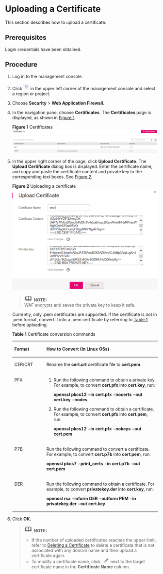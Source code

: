 # Uploading a Certificate<a name="EN-US_TOPIC_0193630262"></a>

This section describes how to upload a certificate.

## Prerequisites<a name="section1573014715269"></a>

Login credentials have been obtained.

## Procedure<a name="section12454862811"></a>

1.  Log in to the management console.
2.  Click  ![](figures/icon-region.png)  in the upper left corner of the management console and select a region or project.
3.  Choose  **Security**  \>  **Web Application Firewall**.
4.  In the navigation pane, choose  **Certificates**. The  **Certificates**  page is displayed, as shown in  [Figure 1](#fig29851531163210).

    **Figure  1**  Certificates<a name="fig29851531163210"></a>  
    ![](figures/certificates.png "certificates")

5.  In the upper right corner of the page, click  **Upload Certificate**. The  **Upload Certificate**  dialog box is displayed. Enter the certificate name, and copy and paste the certificate content and private key to the corresponding text boxes. See  [Figure 2](#fig682518517383).

    **Figure  2**  Uploading a certificate<a name="fig682518517383"></a>  
    ![](figures/uploading-a-certificate.png "uploading-a-certificate")

    >![](public_sys-resources/icon-note.gif) **NOTE:**   
    >WAF encrypts and saves the private key to keep it safe.  

    Currently, only .pem certificates are supported. If the certificate is not in .pem format, convert it into a .pem certificate by referring to  [Table 1](#en-us_topic_0193630190_table1184924815910)  before uploading.

    **Table  1**  Certificate conversion commands

    <a name="en-us_topic_0193630190_table1184924815910"></a>
    <table><thead align="left"><tr id="en-us_topic_0193630190_row2847448797"><th class="cellrowborder" valign="top" width="21.990000000000002%" id="mcps1.2.3.1.1"><p id="en-us_topic_0193630190_p98475489920"><a name="en-us_topic_0193630190_p98475489920"></a><a name="en-us_topic_0193630190_p98475489920"></a>Format</p>
    </th>
    <th class="cellrowborder" valign="top" width="78.01%" id="mcps1.2.3.1.2"><p id="en-us_topic_0193630190_p18847164813920"><a name="en-us_topic_0193630190_p18847164813920"></a><a name="en-us_topic_0193630190_p18847164813920"></a>How to Convert (In Linux OSs)</p>
    </th>
    </tr>
    </thead>
    <tbody><tr id="en-us_topic_0193630190_row1784719481093"><td class="cellrowborder" valign="top" width="21.990000000000002%" headers="mcps1.2.3.1.1 "><p id="en-us_topic_0193630190_p68471489919"><a name="en-us_topic_0193630190_p68471489919"></a><a name="en-us_topic_0193630190_p68471489919"></a>CER/CRT</p>
    </td>
    <td class="cellrowborder" valign="top" width="78.01%" headers="mcps1.2.3.1.2 "><p id="en-us_topic_0193630190_p88479481916"><a name="en-us_topic_0193630190_p88479481916"></a><a name="en-us_topic_0193630190_p88479481916"></a>Rename the <strong id="en-us_topic_0193630190_b84235270691740"><a name="en-us_topic_0193630190_b84235270691740"></a><a name="en-us_topic_0193630190_b84235270691740"></a>cert.crt</strong> certificate file to <strong id="en-us_topic_0193630190_b84235270691747"><a name="en-us_topic_0193630190_b84235270691747"></a><a name="en-us_topic_0193630190_b84235270691747"></a>cert.pem</strong>.</p>
    </td>
    </tr>
    <tr id="en-us_topic_0193630190_row1484714481196"><td class="cellrowborder" valign="top" width="21.990000000000002%" headers="mcps1.2.3.1.1 "><p id="en-us_topic_0193630190_p14847164816915"><a name="en-us_topic_0193630190_p14847164816915"></a><a name="en-us_topic_0193630190_p14847164816915"></a>PFX</p>
    </td>
    <td class="cellrowborder" valign="top" width="78.01%" headers="mcps1.2.3.1.2 "><a name="en-us_topic_0193630190_ol178472048299"></a><a name="en-us_topic_0193630190_ol178472048299"></a><ol id="en-us_topic_0193630190_ol178472048299"><li>Run the following command to obtain a private key. For example, to convert <strong id="en-us_topic_0193630190_b124221289249"><a name="en-us_topic_0193630190_b124221289249"></a><a name="en-us_topic_0193630190_b124221289249"></a>cert.pfx</strong> into <strong id="en-us_topic_0193630190_b1423152892418"><a name="en-us_topic_0193630190_b1423152892418"></a><a name="en-us_topic_0193630190_b1423152892418"></a>cert.key</strong>, run:<p id="en-us_topic_0193630190_p18476481912"><a name="en-us_topic_0193630190_p18476481912"></a><a name="en-us_topic_0193630190_p18476481912"></a><strong id="en-us_topic_0193630190_b78471748295"><a name="en-us_topic_0193630190_b78471748295"></a><a name="en-us_topic_0193630190_b78471748295"></a>openssl pkcs12 -in cert.pfx -nocerts -out cert.key -nodes</strong></p>
    </li><li>Run the following command to obtain a certificate. For example, to convert <strong id="en-us_topic_0193630190_b15328203542412"><a name="en-us_topic_0193630190_b15328203542412"></a><a name="en-us_topic_0193630190_b15328203542412"></a>cert.pfx</strong> into <strong id="en-us_topic_0193630190_b4329335122416"><a name="en-us_topic_0193630190_b4329335122416"></a><a name="en-us_topic_0193630190_b4329335122416"></a>cert.pem</strong>, run:<p id="en-us_topic_0193630190_p168471248296"><a name="en-us_topic_0193630190_p168471248296"></a><a name="en-us_topic_0193630190_p168471248296"></a><strong id="en-us_topic_0193630190_b10847164818913"><a name="en-us_topic_0193630190_b10847164818913"></a><a name="en-us_topic_0193630190_b10847164818913"></a>openssl pkcs12 -in cert.pfx -nokeys -out cert.pem</strong></p>
    </li></ol>
    </td>
    </tr>
    <tr id="en-us_topic_0193630190_row15847548495"><td class="cellrowborder" valign="top" width="21.990000000000002%" headers="mcps1.2.3.1.1 "><p id="en-us_topic_0193630190_p12847448399"><a name="en-us_topic_0193630190_p12847448399"></a><a name="en-us_topic_0193630190_p12847448399"></a>P7B</p>
    </td>
    <td class="cellrowborder" valign="top" width="78.01%" headers="mcps1.2.3.1.2 "><p id="en-us_topic_0193630190_p784720481898"><a name="en-us_topic_0193630190_p784720481898"></a><a name="en-us_topic_0193630190_p784720481898"></a>Run the following command to convert a certificate. For example, to convert <strong id="en-us_topic_0193630190_b1992263817248"><a name="en-us_topic_0193630190_b1992263817248"></a><a name="en-us_topic_0193630190_b1992263817248"></a>cert.p7b</strong> into <strong id="en-us_topic_0193630190_b1922113812413"><a name="en-us_topic_0193630190_b1922113812413"></a><a name="en-us_topic_0193630190_b1922113812413"></a>cert.pem</strong>, run:</p>
    <p id="en-us_topic_0193630190_p384734812910"><a name="en-us_topic_0193630190_p384734812910"></a><a name="en-us_topic_0193630190_p384734812910"></a><strong id="en-us_topic_0193630190_b884754812912"><a name="en-us_topic_0193630190_b884754812912"></a><a name="en-us_topic_0193630190_b884754812912"></a>openssl pkcs7 -print_certs -in cert.p7b -out cert.pem</strong></p>
    </td>
    </tr>
    <tr id="en-us_topic_0193630190_row12849154819915"><td class="cellrowborder" valign="top" width="21.990000000000002%" headers="mcps1.2.3.1.1 "><p id="en-us_topic_0193630190_p1984713481495"><a name="en-us_topic_0193630190_p1984713481495"></a><a name="en-us_topic_0193630190_p1984713481495"></a>DER</p>
    </td>
    <td class="cellrowborder" valign="top" width="78.01%" headers="mcps1.2.3.1.2 "><p id="en-us_topic_0193630190_p208499482912"><a name="en-us_topic_0193630190_p208499482912"></a><a name="en-us_topic_0193630190_p208499482912"></a>Run the following command to obtain a certificate. For example, to convert <strong id="en-us_topic_0193630190_b1580714614246"><a name="en-us_topic_0193630190_b1580714614246"></a><a name="en-us_topic_0193630190_b1580714614246"></a>privatekey.der</strong> into <strong id="en-us_topic_0193630190_b58072461245"><a name="en-us_topic_0193630190_b58072461245"></a><a name="en-us_topic_0193630190_b58072461245"></a>cert.key</strong>, run:</p>
    <p id="en-us_topic_0193630190_p118496487916"><a name="en-us_topic_0193630190_p118496487916"></a><a name="en-us_topic_0193630190_p118496487916"></a><strong id="en-us_topic_0193630190_b118494481997"><a name="en-us_topic_0193630190_b118494481997"></a><a name="en-us_topic_0193630190_b118494481997"></a>openssl rsa -inform DER -outform PEM -in privatekey.der -out cert.key</strong></p>
    </td>
    </tr>
    </tbody>
    </table>

6.  Click  **OK**.

    >![](public_sys-resources/icon-note.gif) **NOTE:**   
    >-   If the number of uploaded certificates reaches the upper limit, refer to  [Deleting a Certificate](deleting-a-certificate.md)  to delete a certificate that is not associated with any domain name and then upload a certificate again.  
    >-   To modify a certificate name, click  ![](figures/icon-edit.png)  next to the target certificate name in the  **Certificate Name**  column.  


